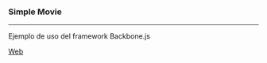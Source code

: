<h3>Simple Movie</h3>
<hr/>

Ejemplo de uso del framework Backbone.js
	
<a href="https://salvacam.github.io/simpleMovie/" target="_blank">Web</a>
